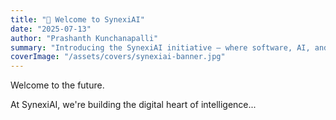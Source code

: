 ```yaml
---
title: "🎉 Welcome to SynexiAI"
date: "2025-07-13"
author: "Prashanth Kunchanapalli"
summary: "Introducing the SynexiAI initiative — where software, AI, and vision combine to create something extraordinary."
coverImage: "/assets/covers/synexiai-banner.jpg"
---
```


Welcome to the future.

At SynexiAI, we're building the digital heart of intelligence...
